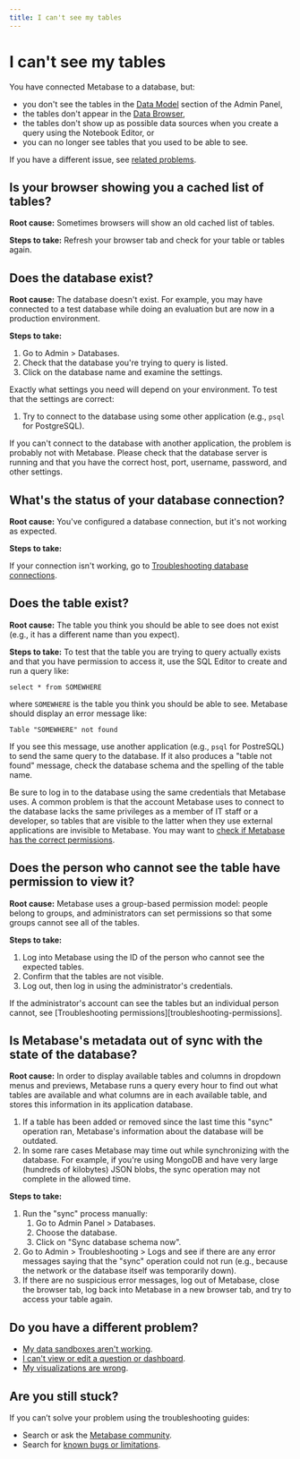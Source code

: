 ```yaml
---
title: I can't see my tables
---
```


# I can't see my tables

You have connected Metabase to a database, but:

- you don't see the tables in the [Data Model](../data-modeling/metadata-editing.md) section of the Admin Panel,
- the tables don't appear in the [Data Browser](https://www.metabase.com/learn/getting-started/data-browser),
- the tables don't show up as possible data sources when you create a query using the Notebook Editor, or
- you can no longer see tables that you used to be able to see.

If you have a different issue, see [related problems](#do-you-have-a-different-problem).

## Is your browser showing you a cached list of tables?

**Root cause:** Sometimes browsers will show an old cached list of tables.

**Steps to take:** Refresh your browser tab and check for your table or tables again.

## Does the database exist?

**Root cause:** The database doesn't exist. For example, you may have connected to a test database while doing an evaluation but are now in a production environment.

**Steps to take:**

1. Go to Admin > Databases.
2. Check that the database you're trying to query is listed.
3. Click on the database name and examine the settings.

Exactly what settings you need will depend on your environment. To test that the settings are correct:

1. Try to connect to the database using some other application (e.g., `psql` for PostgreSQL).

If you can't connect to the database with another application, the problem is probably not with Metabase. Please check that the database server is running and that you have the correct host, port, username, password, and other settings.

## What's the status of your database connection?

**Root cause:** You've configured a database connection, but it's not working as expected.

**Steps to take:**

If your connection isn't working, go to [Troubleshooting database connections](./datawarehouse.md).

## Does the table exist?

**Root cause:** The table you think you should be able to see does not exist (e.g., it has a different name than you expect).

**Steps to take:** To test that the table you are trying to query actually exists and that you have permission to access it, use the SQL Editor to create and run a query like:

```
select * from SOMEWHERE
```

where `SOMEWHERE` is the table you think you should be able to see. Metabase should display an error message like:

```
Table "SOMEWHERE" not found
```

If you see this message, use another application (e.g., `psql` for PostreSQL) to send the same query to the database. If it also produces a "table not found" message, check the database schema and the spelling of the table name.

Be sure to log in to the database using the same credentials that Metabase uses. A common problem is that the account Metabase uses to connect to the database lacks the same privileges as a member of IT staff or a developer, so tables that are visible to the latter when they use external applications are invisible to Metabase. You may want to [check if Metabase has the correct permissions](../data-permissions.md#getting-a-permission-denied-error-message).

## Does the person who cannot see the table have permission to view it?

**Root cause:** Metabase uses a group-based permission model: people belong to groups, and administrators can set permissions so that some groups cannot see all of the tables.

**Steps to take:**

1. Log into Metabase using the ID of the person who cannot see the expected tables.
2. Confirm that the tables are not visible.
3. Log out, then log in using the administrator's credentials.

If the administrator's account can see the tables but an individual person cannot, see [Troubleshooting permissions][troubleshooting-permissions].

## Is Metabase's metadata out of sync with the state of the database?

**Root cause:** In order to display available tables and columns in dropdown menus and previews, Metabase runs a query every hour to find out what tables are available and what columns are in each available table, and stores this information in its application database.

1. If a table has been added or removed since the last time this "sync" operation ran, Metabase's information about the database will be outdated.
2. In some rare cases Metabase may time out while synchronizing with the database. For example, if you're using MongoDB and have very large (hundreds of kilobytes) JSON blobs, the sync operation may not complete in the allowed time.

**Steps to take:**

1. Run the "sync" process manually:
   1. Go to Admin Panel > Databases.
   2. Choose the database.
   3. Click on "Sync database schema now".
2. Go to Admin > Troubleshooting > Logs and see if there are any error messages saying that the "sync" operation could not run (e.g., because the network or the database itself was temporarily down).
3. If there are no suspicious error messages, log out of Metabase, close the browser tab, log back into Metabase in a new browser tab, and try to access your table again.

## Do you have a different problem?

- [My data sandboxes aren't working](./sandboxing.md).
- [I can't view or edit a question or dashboard](./cant-view-or-edit.md).
- [My visualizations are wrong](./visualization.md).

## Are you still stuck?

If you can’t solve your problem using the troubleshooting guides:

- Search or ask the [Metabase community](https://discourse.metabase.com/).
- Search for [known bugs or limitations](./known-issues.md).
